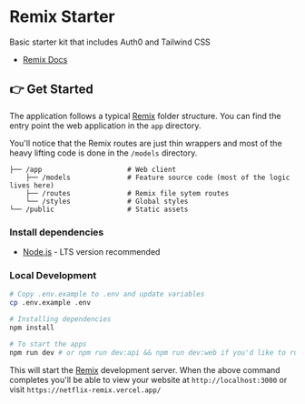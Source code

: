 # Remix Starter

Basic starter kit that includes Auth0 and Tailwind CSS

- [Remix Docs](https://remix.run/docs)

## 👉 Get Started

The application follows a typical [Remix](https://remix.run/docs/en/v1/tutorials/blog) folder structure. You can find the entry point the web application in the `app` directory.

You'll notice that the Remix routes are just thin wrappers and most of the heavy lifting code is done in the `/models` directory.

```
├── /app                     # Web client
    ├── /models              # Feature source code (most of the logic lives here)
    ├── /routes              # Remix file sytem routes
    └── /styles              # Global styles
└── /public                  # Static assets
```

### Install dependencies

- [Node.js](https://nodejs.org/en/) - LTS version recommended

### Local Development

```sh
# Copy .env.example to .env and update variables
cp .env.example .env

# Installing dependencies
npm install

# To start the apps
npm run dev # or npm run dev:api && npm run dev:web if you'd like to run them independently
```

This will start the [Remix](https://remix.run) development server. When the above command completes you'll be able to view your website at `http://localhost:3000` or visit `https://netflix-remix.vercel.app/`
